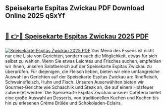 ## Speisekarte Espitas Zwickau PDF Download Online 2025 qSxYf

# <h2><a href="http://gc8rf7.nevu.top/?p=Speisekarte+Espitas+Zwickau">🔗 👉🔴 Speisekarte Espitas Zwickau 2025 PDF</a></h2>

[![Speisekarte Espitas Zwickau 2025 PDF](https://i.imgur.com/dBaPXMq.png)](http://gc8rf7.nevu.top/?p=Speisekarte+Espitas+Zwickau)
Das Menü des Essens ist nicht nur eine Liste von Gerichten, sondern auch die Möglichkeit, etwas für sich selbst zu wählen. Wenn Sie etwas Leichtes und Frisches suchen, empfehlen wir Ihnen, unseren Salatbereich auf der Speisekarte Espitas Zwickau zu überprüfen. Für diejenigen, die Fleisch lieben, bieten wir eine umfangreiche Auswahl an Gerichten auf der Speisekarte Espitas Zwickau an: Rindfleisch, Schweinefleisch, Huhn und Fisch. Unseren Auserwählten bieten wir Gourmet-Gerichte wie Schaschlik und Steak an, die auf einem Holzfeuer zubereitet werden. Die Speisekarte Espitas Zwickau unserer Cafeteria bietet eine große Auswahl an Desserts, von traditionellen Kuchen und Kuchen bis hin zu erlesenen Crème Brûlée und Schokoladen-Eclairs.
